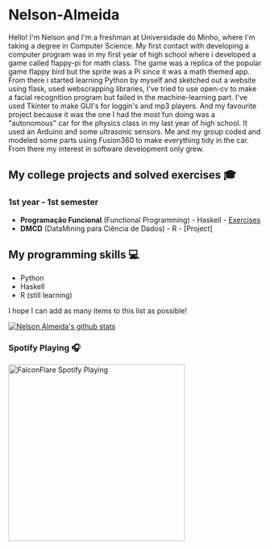 # Nelson-Almeida 
Hello! I'm Nelson and I'm a freshman at Universidade do Minho, where I'm taking a degree in Computer Science.
My first contact with developing a computer program was in my first year of high school where i developed a game called flappy-pi for math class. The game was a replica of the popular game flappy bird but the sprite was a Pi since it was a math themed app. From there i started learning Python by myself and sketched out a website using flask, used webscrapping libraries, I've tried to use open-cv to make a facial recognition program but failed in the machine-learning part. I've used Tkinter to make GUI's for loggin's and mp3 players. And my favourite project because it was the one I had the most fun doing was a "autonomous" car for the physics class in my last year of high school. It used an Arduino and some ultrasonic sensors. Me and my group coded and modeled some parts using Fusion360 to make everything tidy in the car.
From there my interest in software development only grew.


## My college projects and solved exercises 🎓 
### 1st year - 1st semester 
- **Programação Funcional** (Functional Programming) - Haskell - [Exercises](https://github.com/NelsonAlmeida-18/UniversidadePF) 
- **DMCD** (DataMining para Ciência de Dados) - R - [Project] 

## My programming skills 💻 
- Python 
- Haskell 
- R (still learning) 

I hope I can add as many items to this list as possible!





[![Nelson Almeida's github stats](https://github-readme-stats.vercel.app/api?username=NelsonAlmeida-18)](https://github.com/anuraghazra/github-readme-stats)

### Spotify Playing 🎧

<img src="https://spotify-now-playing-a04f3692f.vercel.app/api/spotify-playing" alt="FalconFlare Spotify Playing" width="350" />
